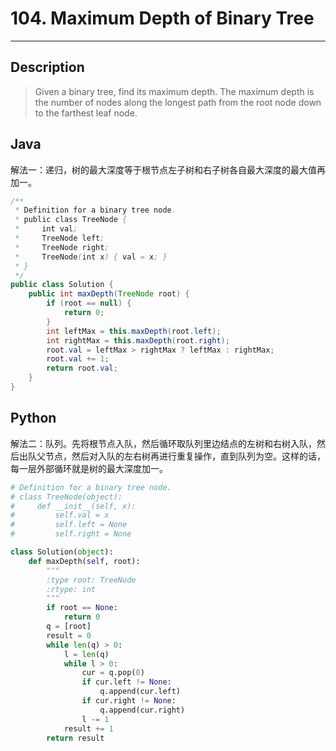 # 104. Maximum Depth of Binary Tree
          

---

## Description

> Given a binary tree, find its maximum depth.
> The maximum depth is the number of nodes along the longest path from the root node down to the farthest leaf node.


## Java

解法一：递归，树的最大深度等于根节点左子树和右子树各自最大深度的最大值再加一。

```java
/**
 * Definition for a binary tree node.
 * public class TreeNode {
 *     int val;
 *     TreeNode left;
 *     TreeNode right;
 *     TreeNode(int x) { val = x; }
 * }
 */
public class Solution {
    public int maxDepth(TreeNode root) {
		if (root == null) {
			return 0;
		}
		int leftMax = this.maxDepth(root.left);
		int rightMax = this.maxDepth(root.right);
		root.val = leftMax > rightMax ? leftMax : rightMax;
		root.val += 1;
		return root.val;
	}
}
```

## Python

解法二：队列。先将根节点入队，然后循环取队列里边结点的左树和右树入队，然后出队父节点，然后对入队的左右树再进行重复操作，直到队列为空。这样的话，每一层外部循环就是树的最大深度加一。

```python
# Definition for a binary tree node.
# class TreeNode(object):
#     def __init__(self, x):
#         self.val = x
#         self.left = None
#         self.right = None

class Solution(object):
    def maxDepth(self, root):
        """
        :type root: TreeNode
        :rtype: int
        """
        if root == None:
            return 0
        q = [root]
        result = 0
        while len(q) > 0:
            l = len(q)
            while l > 0:
                cur = q.pop(0)
                if cur.left != None:
                    q.append(cur.left)
                if cur.right != None:
                    q.append(cur.right)
                l -= 1
            result += 1
        return result
```

